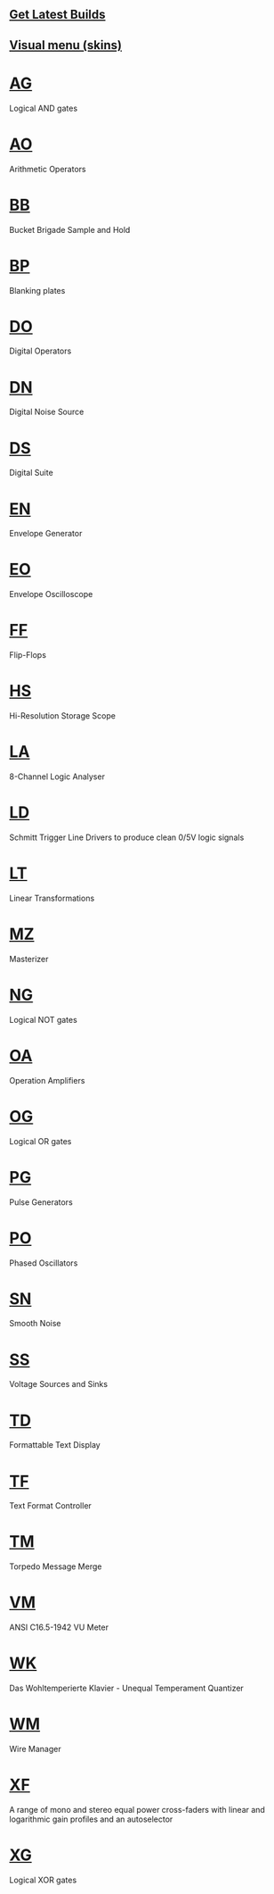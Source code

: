 ## [Get Latest Builds](https://github.com/david-c14/SubmarineFree/releases)

## [Visual menu (skins)](Visual.md)

# [AG](AG.md)
Logical AND gates

# [AO](AO.md)
Arithmetic Operators

# [BB](BB.md)
Bucket Brigade Sample and Hold

# [BP](BP.md)
Blanking plates

# [DO](DO.md)
Digital Operators

# [DN](DN.md)
Digital Noise Source

# [DS](DS.md)
Digital Suite

# [EN](EN.md)
Envelope Generator

# [EO](EO.md)
Envelope Oscilloscope

# [FF](FF.md)
Flip-Flops

# [HS](HS.md)
Hi-Resolution Storage Scope

# [LA](LA.md)
8-Channel Logic Analyser

# [LD](LD.md)
Schmitt Trigger Line Drivers to produce clean 0/5V logic signals

# [LT](LT.md)
Linear Transformations

# [MZ](MZ.md)
Masterizer

# [NG](NG.md)
Logical NOT gates

# [OA](OA.md)
Operation Amplifiers

# [OG](OG.md)
Logical OR gates

# [PG](PG.md)
Pulse Generators
 
# [PO](PO.md)
Phased Oscillators

# [SN](SN.md)
Smooth Noise

# [SS](SS.md)
Voltage Sources and Sinks

# [TD](TD.md)
Formattable Text Display

# [TF](TF.md)
Text Format Controller

# [TM](TM.md)
Torpedo Message Merge

# [VM](VM.md)
ANSI C16.5-1942 VU Meter

# [WK](WK.md)
Das Wohltemperierte Klavier - Unequal Temperament Quantizer

# [WM](WM.md)
Wire Manager

# [XF](XF.md)
A range of mono and stereo equal power cross-faders with linear and logarithmic gain profiles and an autoselector

# [XG](XG.md)
Logical XOR gates

